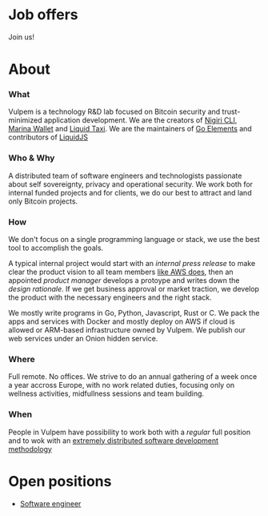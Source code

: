 # Job offers
Join us!

# About 

### What
Vulpem is a technology R&D lab focused on Bitcoin security and trust-minimized application development. We are the creators of [Nigiri CLI](https://nigiri.vulpem.com), [Marina Wallet](https://vulpem.com/marina) and [Liquid Taxi](https://liquid.taxi). We are the maintainers of [Go Elements](github.com/vulpemventures/go-elements) and contributors of [LiquidJS](https://github.com/provable-things/liquidjs-lib)

### Who & Why

A distributed team of software engineers and technologists passionate about self sovereignty, privacy and operational security. We work both for internal funded projects and for clients, we do our best to attract and land only Bitcoin projects.

### How 

We don't focus on a single programming language or stack, we use the best tool to accomplish the goals. 

 A typical internal project would start with an *internal press release* to make clear the product vision to all team members [like AWS does](https://www.product-frameworks.com/Amazon-Product-Management.html), then an appointed *product manager* develops a protoype and writes down the *design rationale*. If we get business approval or market traction, we develop the product with the necessary engineers and the right stack.

We mostly write programs in Go, Python, Javascript, Rust or C. We pack the apps and services with Docker and mostly deploy on AWS if cloud is allowed or ARM-based infrastructure owned by Vulpem. We publish our web services under an Onion hidden service.


### Where

Full remote. No offices. We strive to do an annual gathering of a week once a year accross Europe, with no work related duties, focusing only on wellness activities, midfullness sessions and team building.  

### When

People in Vulpem have possibility to work both with a *regular* full position and to wok with an [extremely distributed software development methodology](https://www.xdsd.org)



# Open positions

* [Software engineer](engineer.md) 



